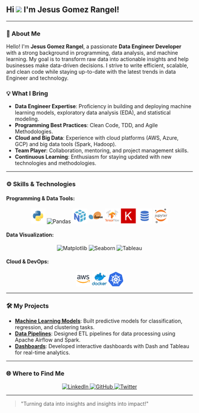 ## Hi <img src="https://raw.githubusercontent.com/iampavangandhi/iampavangandhi/master/gifs/Hi.gif" width="30px"> I'm Jesus Gomez Rangel!</h2>

---

### 🌟 About Me
Hello! I'm **Jesus Gomez Rangel**, a passionate **Data Engineer Developer** with a strong background in programming, data analysis, and machine learning. My goal is to transform raw data into actionable insights and help businesses make data-driven decisions. I strive to write efficient, scalable, and clean code while staying up-to-date with the latest trends in data Engineer and technology.

### 💡 What I Bring
- **Data Engineer Expertise**: Proficiency in building and deploying machine learning models, exploratory data analysis (EDA), and statistical modeling.
- **Programming Best Practices**: Clean Code, TDD, and Agile Methodologies.
- **Cloud and Big Data**: Experience with cloud platforms (AWS, Azure, GCP) and big data tools (Spark, Hadoop).
- **Team Player**: Collaboration, mentoring, and project management skills.
- **Continuous Learning**: Enthusiasm for staying updated with new technologies and methodologies.

---

### ⚙️ Skills & Technologies
#### **Programming & Data Tools**:
<p align="center">
  <img height="40" src="https://raw.githubusercontent.com/github/explore/main/topics/python/python.png" alt="Python">
  <img height="40" src="https://raw.githubusercontent.com/github/explore/main/topics/pandas/pandas.png" alt="Pandas">
  <img height="40" src="https://raw.githubusercontent.com/github/explore/main/topics/numpy/numpy.png" alt="NumPy">
  <img height="40" src="https://raw.githubusercontent.com/github/explore/main/topics/scikit-learn/scikit-learn.png" alt="Scikit-learn">
  <img height="40" src="https://raw.githubusercontent.com/github/explore/main/topics/tensorflow/tensorflow.png" alt="TensorFlow">
  <img height="40" src="https://raw.githubusercontent.com/github/explore/main/topics/keras/keras.png" alt="Keras">
  <img height="40" src="https://raw.githubusercontent.com/github/explore/main/topics/sql/sql.png" alt="SQL">
  <img height="40" src="https://raw.githubusercontent.com/github/explore/main/topics/jupyter-notebook/jupyter-notebook.png" alt="Jupyter Notebook">
</p>

#### **Data Visualization**:
<p align="center">
  <img height="40" src="https://raw.githubusercontent.com/github/explore/main/topics/matplotlib/matplotlib.png" alt="Matplotlib">
  <img height="40" src="https://raw.githubusercontent.com/github/explore/main/topics/seaborn/seaborn.png" alt="Seaborn">
  <img height="40" src="https://raw.githubusercontent.com/github/explore/main/topics/tableau/tableau.png" alt="Tableau">
</p>

#### **Cloud & DevOps**:
<p align="center">
  <img height="40" src="https://raw.githubusercontent.com/github/explore/main/topics/aws/aws.png" alt="AWS">
  <img height="40" src="https://raw.githubusercontent.com/github/explore/main/topics/docker/docker.png" alt="Docker">
  <img height="40" src="https://raw.githubusercontent.com/github/explore/main/topics/kubernetes/kubernetes.png" alt="Kubernetes">
</p>

---

### 🛠️ My Projects
- **[Machine Learning Models](#)**: Built predictive models for classification, regression, and clustering tasks.
- **[Data Pipelines](#)**: Designed ETL pipelines for data processing using Apache Airflow and Spark.
- **[Dashboards](#)**: Developed interactive dashboards with Dash and Tableau for real-time analytics.

---

### 🌐 Where to Find Me
<p align="center">
  <a href="https://www.linkedin.com/in/jesus-gomez-bit">
    <img src="https://img.shields.io/badge/LinkedIn-%230077B5.svg?&style=flat-square&logo=linkedin&logoColor=white" alt="LinkedIn">
  </a>
  <a href="https://github.com/jesus-bit">
    <img src="https://img.shields.io/badge/GitHub-%23181717.svg?&style=flat-square&logo=github&logoColor=white" alt="GitHub">
  </a>
  <a href="https://twitter.com/jesus_bit">
    <img src="https://img.shields.io/badge/Twitter-%231DA1F2.svg?&style=flat-square&logo=twitter&logoColor=white" alt="Twitter">
  </a>
</p>

---

> "Turning data into insights and insights into impact!"
